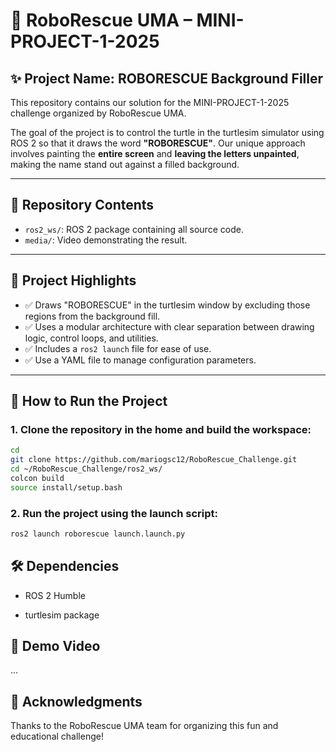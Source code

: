 # 🐢 RoboRescue UMA – MINI-PROJECT-1-2025

## ✨ Project Name: **ROBORESCUE Background Filler**

This repository contains our solution for the MINI-PROJECT-1-2025 challenge organized by RoboRescue UMA.

The goal of the project is to control the turtle in the turtlesim simulator using ROS 2 so that it draws the word **"ROBORESCUE"**. Our unique approach involves painting the **entire screen** and **leaving the letters unpainted**, making the name stand out against a filled background.

---

## 📁 Repository Contents

- `ros2_ws/`: ROS 2 package containing all source code.
- `media/`: Video demonstrating the result.

---

## 🧠 Project Highlights

- ✅ Draws "ROBORESCUE" in the turtlesim window by excluding those regions from the background fill.
- ✅ Uses a modular architecture with clear separation between drawing logic, control loops, and utilities.
- ✅ Includes a `ros2 launch` file for ease of use.
- ✅ Use a YAML file to manage configuration parameters. 

---

## 🚀 How to Run the Project

### 1. Clone the repository in the home and build the workspace:
```bash
cd
git clone https://github.com/mariogsc12/RoboRescue_Challenge.git
cd ~/RoboRescue_Challenge/ros2_ws/
colcon build
source install/setup.bash
```

### 2. Run the project using the launch script:
```bash
ros2 launch roborescue launch.launch.py
```

## 🛠️ Dependencies

  - ROS 2 Humble 

  - turtlesim package


## 🎥 Demo Video
...

## 🙌 Acknowledgments

Thanks to the RoboRescue UMA team for organizing this fun and educational challenge!
